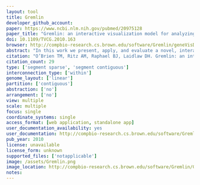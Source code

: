 ```yaml
---
layout: tool 
title: Gremlin
developer_github_account: 
paper: https://www.ncbi.nlm.nih.gov/pubmed/20975128
paper_title: "Gremlin: an interactive visualization model for analyzing genomic rearrangements."
doi: 10.1109/TVCG.2010.163
browser: http://compbio-research.cs.brown.edu/software/Gremlin/geneVisDemo.html
abstract: "In this work we present, apply, and evaluate a novel, interactive visualization model for comparative analysis of structural variants and rearrangements in human and cancer genomes, with emphasis on data integration and uncertainty visualization. To support both global trend analysis and local feature detection, this model enables explorations continuously scaled from the high-level, complete genome perspective, down to the low-level, structural rearrangement view, while preserving global context at all times. We have implemented these techniques in Gremlin, a genomic rearrangement explorer with multi-scale, linked interactions, which we apply to four human cancer genome data sets for evaluation. Using an insight-based evaluation methodology, we compare Gremlin to Circos, the state-of-the-art in genomic rearrangement visualization, through a small user study with computational biologists working in rearrangement analysis. Results from user study evaluations demonstrate that this visualization model enables more total insights, more insights per minute, and more complex insights than the current state-of-the-art for visual analysis and exploration of genome rearrangements."
citation: "O’Brien TM, Ritz AM, Raphael BJ, Laidlaw DH. Gremlin: an interactive visualization model for analyzing genomic rearrangements. IEEE Trans Vis Comput Graph. ieeexplore.ieee.org; 2010;16: 918–926."
citation_count: 29
type: ['segment sparse', 'segment contiguous']
interconnection_type: ['within']
genome_layout: ['linear']
partition: ['contiguous']
abstraction: ['no']
arrangement: ['no']
view: multiple
scale: multiple
focus: single
coordinate_systems: single
access_format: [web application, standalone app]
user_documentation_availability: yes
user_documentation: http://compbio-research.cs.brown.edu/software/Gremlin/GremlinInteraction.pdf
pub_year: 2010
license: unavailable
license_form: unknown
supported_files: ['notapplicable']
image: /assets/Gremlin.png
image_location: http://compbio-research.cs.brown.edu/software/Gremlin/GremlinOverview.pdf
notes: 
---
```

